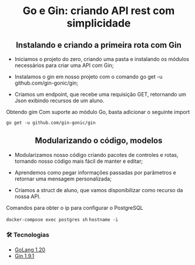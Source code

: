 <h1 align="center">
Go e Gin: criando API rest com simplicidade
</h1>

<h2 align="center">
Instalando e criando a primeira rota com Gin
</h2>

* Iniciamos o projeto do zero, criando uma pasta e instalando os módulos necessários para criar uma API com Gin;

* Instalamos o gin em nosso projeto com o comando go get -u github.com/gin-gonic/gin;

* Criamos um endpoint, que recebe uma requisição GET, retornando um Json exibindo recursos de um aluno.

Obtendo gim
Com suporte ao módulo Go, basta adicionar o seguinte import

```go get -u github.com/gin-gonic/gin```

<h2 align="center">
Modularizando o código, modelos
</h2>

* Modularizamos nosso código criando pacotes de controles e rotas, tornando nosso código mais fácil de manter e editar;

* Aprendemos como pegar informações passadas por parâmetros e retornar uma mensagem personalizada;

* Criamos a struct de aluno, que vamos disponibilizar como recurso da nossa API.

Comandos para obter o ip para configurar o PostgreSQL

```docker-compose exec postgres sh```
```hostname -i``` 

### 🛠 Tecnologias

- [GoLang 1.20](https://go.dev/)
- [Gin 1.9.1](https://github.com/gin-gonic/gin)